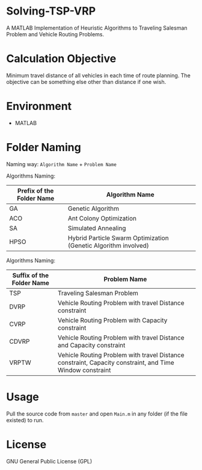 # Solving-TSP-VRP
A MATLAB Implementation of Heuristic Algorithms to Traveling Salesman Problem and Vehicle Routing Problems.

# Calculation Objective
Minimum travel distance of all vehicles in each time of route planning. The objective can be something else other than distance if one wish.

# Environment
* MATLAB

# Folder Naming

Naming way: `Algorithm Name` + `Problem Name`

Algorithms Naming:

| Prefix of the Folder Name  | Algorithm Name |
| ------------- | ------------- |
| GA  | Genetic Algorithm  |
| ACO  | Ant Colony Optimization  |
| SA  | Simulated Annealing  |
| HPSO  | Hybrid Particle Swarm Optimization (Genetic Algorithm involved)  |

Algorithms Naming:

| Suffix of the Folder Name  | Problem Name |
| ------------- | ------------- |
| TSP  | Traveling Salesman Problem  |
| DVRP  | Vehicle Routing Problem with travel Distance constraint |
| CVRP  | Vehicle Routing Problem with Capacity constraint  |
| CDVRP  | Vehicle Routing Problem with travel Distance and Capacity constraint  |
| VRPTW  | Vehicle Routing Problem with travel Distance constraint, Capacity constraint, and Time Window constraint |

# Usage
Pull the source code from `master` and open `Main.m` in any folder (if the file existed) to run.

# License
GNU General Public License (GPL)